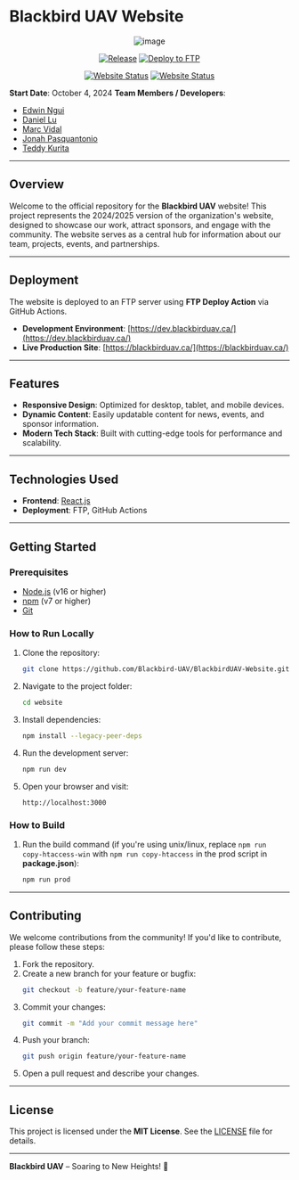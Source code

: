 # Blackbird UAV Website

<div align="center">
   
![image](https://github.com/user-attachments/assets/53425d02-3118-4149-bd47-0a7f639d4f4b)

[![Release](https://img.shields.io/badge/v1.4.9-306998?style=for-the-badge&logo=Release&label=Release&labelColor=4D4D4D)](https://github.com/Blackbird-UAV/BlackbirdUAV-Website/releases)
[![Deploy to FTP](https://github.com/Blackbird-UAV/BlackbirdUAV-Website/actions/workflows/deployMain.yml/badge.svg)](https://github.com/Blackbird-UAV/BlackbirdUAV-Website/actions/workflows/deployMain.yml)

[![Website Status](https://img.shields.io/website?down_message=offline&label=Main%20Site&style=for-the-badge&up_message=online&url=https%3A%2F%2Fblackbirduav.ca)](https://blackbirduav.ca)
[![Website Status](https://img.shields.io/website?down_message=offline&label=Dev%20Site&style=for-the-badge&up_message=online&url=https%3A%2F%2Fdev.blackbirduav.ca)](https://dev.blackbirduav.ca)

</div>

**Start Date**: October 4, 2024
**Team Members / Developers**:

- [Edwin Ngui](https://github.com/EdwinNgui)
- [Daniel Lu](https://github.com/FinityFly)
- [Marc Vidal](https://github.com/MarcVidalCodes)
- [Jonah Pasquantonio](https://github.com/jonahp123)
- [Teddy Kurita]()

---

## Overview

Welcome to the official repository for the **Blackbird UAV** website! This project represents the 2024/2025 version of the organization's website, designed to showcase our work, attract sponsors, and engage with the community. The website serves as a central hub for information about our team, projects, events, and partnerships.

---

## Deployment

The website is deployed to an FTP server using **FTP Deploy Action** via GitHub Actions.

- **Development Environment**: [https://dev.blackbirduav.ca/](https://dev.blackbirduav.ca/)
- **Live Production Site**: [https://blackbirduav.ca/](https://blackbirduav.ca/)

---

## Features

- **Responsive Design**: Optimized for desktop, tablet, and mobile devices.
- **Dynamic Content**: Easily updatable content for news, events, and sponsor information.
- **Modern Tech Stack**: Built with cutting-edge tools for performance and scalability.

---

## Technologies Used

- **Frontend**: [React.js](https://reactjs.org/)
- **Deployment**: FTP, GitHub Actions

---

## Getting Started

### Prerequisites

- [Node.js](https://nodejs.org/) (v16 or higher)
- [npm](https://www.npmjs.com/) (v7 or higher)
- [Git](https://git-scm.com/)

### How to Run Locally

1. Clone the repository:

   ```bash
   git clone https://github.com/Blackbird-UAV/BlackbirdUAV-Website.git
   ```

2. Navigate to the project folder:

   ```bash
   cd website
   ```

3. Install dependencies:

   ```bash
   npm install --legacy-peer-deps
   ```

4. Run the development server:

   ```bash
   npm run dev
   ```

5. Open your browser and visit:
   ```
   http://localhost:3000
   ```

### How to Build

1. Run the build command (if you're using unix/linux, replace `npm run copy-htaccess-win` with `npm run copy-htaccess` in the prod script in **package.json**):

   ```bash
   npm run prod
   ```

---

## Contributing

We welcome contributions from the community! If you'd like to contribute, please follow these steps:

1. Fork the repository.
2. Create a new branch for your feature or bugfix:
   ```bash
   git checkout -b feature/your-feature-name
   ```
3. Commit your changes:
   ```bash
   git commit -m "Add your commit message here"
   ```
4. Push your branch:
   ```bash
   git push origin feature/your-feature-name
   ```
5. Open a pull request and describe your changes.

---

## License

This project is licensed under the **MIT License**. See the [LICENSE](LICENSE) file for details.

---

**Blackbird UAV** – Soaring to New Heights! 🚀

